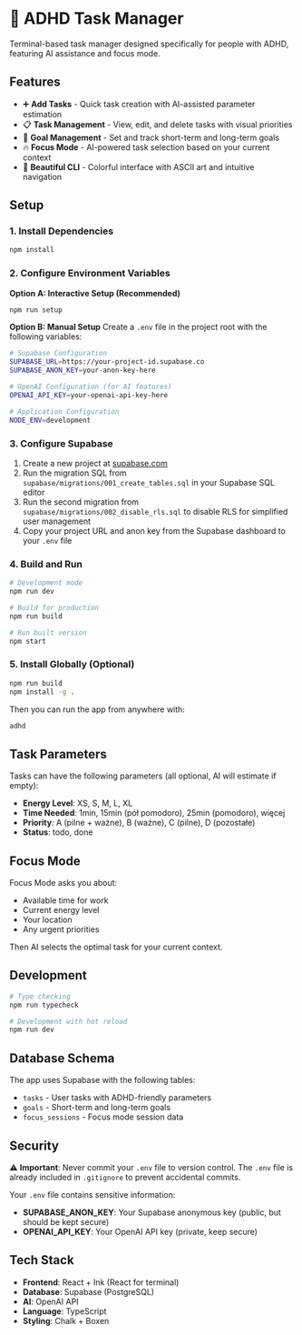 # 🧠 ADHD Task Manager

Terminal-based task manager designed specifically for people with ADHD, featuring AI assistance and focus mode.

## Features

- ➕ **Add Tasks** - Quick task creation with AI-assisted parameter estimation
- 📋 **Task Management** - View, edit, and delete tasks with visual priorities
- 🎯 **Goal Management** - Set and track short-term and long-term goals
- 🔥 **Focus Mode** - AI-powered task selection based on your current context
- 🎨 **Beautiful CLI** - Colorful interface with ASCII art and intuitive navigation

## Setup

### 1. Install Dependencies
```bash
npm install
```

### 2. Configure Environment Variables

**Option A: Interactive Setup (Recommended)**
```bash
npm run setup
```

**Option B: Manual Setup**
Create a `.env` file in the project root with the following variables:

```bash
# Supabase Configuration
SUPABASE_URL=https://your-project-id.supabase.co
SUPABASE_ANON_KEY=your-anon-key-here

# OpenAI Configuration (for AI features)
OPENAI_API_KEY=your-openai-api-key-here

# Application Configuration
NODE_ENV=development
```

### 3. Configure Supabase
1. Create a new project at [supabase.com](https://supabase.com)
2. Run the migration SQL from `supabase/migrations/001_create_tables.sql` in your Supabase SQL editor
3. Run the second migration from `supabase/migrations/002_disable_rls.sql` to disable RLS for simplified user management
4. Copy your project URL and anon key from the Supabase dashboard to your `.env` file

### 4. Build and Run
```bash
# Development mode
npm run dev

# Build for production
npm run build

# Run built version
npm start
```

### 5. Install Globally (Optional)
```bash
npm run build
npm install -g .
```

Then you can run the app from anywhere with:
```bash
adhd
```

## Task Parameters

Tasks can have the following parameters (all optional, AI will estimate if empty):

- **Energy Level**: XS, S, M, L, XL
- **Time Needed**: 1min, 15min (pół pomodoro), 25min (pomodoro), więcej
- **Priority**: A (pilne + ważne), B (ważne), C (pilne), D (pozostałe)
- **Status**: todo, done

## Focus Mode

Focus Mode asks you about:
- Available time for work
- Current energy level
- Your location
- Any urgent priorities

Then AI selects the optimal task for your current context.

## Development

```bash
# Type checking
npm run typecheck

# Development with hot reload
npm run dev
```

## Database Schema

The app uses Supabase with the following tables:
- `tasks` - User tasks with ADHD-friendly parameters
- `goals` - Short-term and long-term goals
- `focus_sessions` - Focus mode session data

## Security

⚠️ **Important**: Never commit your `.env` file to version control. The `.env` file is already included in `.gitignore` to prevent accidental commits.

Your `.env` file contains sensitive information:
- **SUPABASE_ANON_KEY**: Your Supabase anonymous key (public, but should be kept secure)
- **OPENAI_API_KEY**: Your OpenAI API key (private, keep secure)

## Tech Stack

- **Frontend**: React + Ink (React for terminal)
- **Database**: Supabase (PostgreSQL)
- **AI**: OpenAI API
- **Language**: TypeScript
- **Styling**: Chalk + Boxen